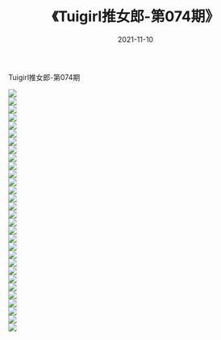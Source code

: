 ﻿---
layout: post
title:  《Tuigirl推女郎-第074期》
date:   2021-11-10
img: http://imgx.orgx.ga/漏D/网络美图/2021/Tuigirl推女郎-第074期/000.jpg
categories: [美女, 清纯, 唯美]
---

Tuigirl推女郎-第074期

  ![](http://imgx.orgx.ga/漏D/网络美图/2021/Tuigirl推女郎-第074期/001.jpg) <br> ![](http://imgx.orgx.ga/漏D/网络美图/2021/Tuigirl推女郎-第074期/002.jpg) <br> ![](http://imgx.orgx.ga/漏D/网络美图/2021/Tuigirl推女郎-第074期/003.jpg) <br> ![](http://imgx.orgx.ga/漏D/网络美图/2021/Tuigirl推女郎-第074期/004.jpg) <br> ![](http://imgx.orgx.ga/漏D/网络美图/2021/Tuigirl推女郎-第074期/005.jpg) <br> ![](http://imgx.orgx.ga/漏D/网络美图/2021/Tuigirl推女郎-第074期/006.jpg) <br> ![](http://imgx.orgx.ga/漏D/网络美图/2021/Tuigirl推女郎-第074期/007.jpg) <br> ![](http://imgx.orgx.ga/漏D/网络美图/2021/Tuigirl推女郎-第074期/008.jpg) <br> ![](http://imgx.orgx.ga/漏D/网络美图/2021/Tuigirl推女郎-第074期/009.jpg) <br> ![](http://imgx.orgx.ga/漏D/网络美图/2021/Tuigirl推女郎-第074期/010.jpg) <br> ![](http://imgx.orgx.ga/漏D/网络美图/2021/Tuigirl推女郎-第074期/011.jpg) <br> ![](http://imgx.orgx.ga/漏D/网络美图/2021/Tuigirl推女郎-第074期/012.jpg) <br> ![](http://imgx.orgx.ga/漏D/网络美图/2021/Tuigirl推女郎-第074期/013.jpg) <br> ![](http://imgx.orgx.ga/漏D/网络美图/2021/Tuigirl推女郎-第074期/014.jpg) <br> ![](http://imgx.orgx.ga/漏D/网络美图/2021/Tuigirl推女郎-第074期/015.jpg) <br> ![](http://imgx.orgx.ga/漏D/网络美图/2021/Tuigirl推女郎-第074期/016.jpg) <br> ![](http://imgx.orgx.ga/漏D/网络美图/2021/Tuigirl推女郎-第074期/017.jpg) <br> ![](http://imgx.orgx.ga/漏D/网络美图/2021/Tuigirl推女郎-第074期/018.jpg) <br> ![](http://imgx.orgx.ga/漏D/网络美图/2021/Tuigirl推女郎-第074期/019.jpg) <br> ![](http://imgx.orgx.ga/漏D/网络美图/2021/Tuigirl推女郎-第074期/020.jpg) <br> ![](http://imgx.orgx.ga/漏D/网络美图/2021/Tuigirl推女郎-第074期/021.jpg) <br> ![](http://imgx.orgx.ga/漏D/网络美图/2021/Tuigirl推女郎-第074期/022.jpg) <br> ![](http://imgx.orgx.ga/漏D/网络美图/2021/Tuigirl推女郎-第074期/023.jpg) <br> ![](http://imgx.orgx.ga/漏D/网络美图/2021/Tuigirl推女郎-第074期/024.jpg) <br> ![](http://imgx.orgx.ga/漏D/网络美图/2021/Tuigirl推女郎-第074期/025.jpg) <br> ![](http://imgx.orgx.ga/漏D/网络美图/2021/Tuigirl推女郎-第074期/026.jpg) <br> ![](http://imgx.orgx.ga/漏D/网络美图/2021/Tuigirl推女郎-第074期/027.jpg) <br> ![](http://imgx.orgx.ga/漏D/网络美图/2021/Tuigirl推女郎-第074期/028.jpg) <br> ![](http://imgx.orgx.ga/漏D/网络美图/2021/Tuigirl推女郎-第074期/029.jpg) <br> ![](http://imgx.orgx.ga/漏D/网络美图/2021/Tuigirl推女郎-第074期/030.jpg) <br>